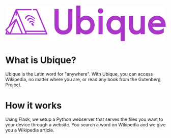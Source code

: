 ![Ubique Logo](logo.png)

# What is Ubique?
Ubique is the Latin word for "anywhere". With Ubique, you can access Wikipedia, no matter where you are, or read any book from the Gutenberg Project.

# How it works
Using Flask, we setup a Python webserver that serves the files you want to your device through a website. You search a word on Wikipedia and we give you a Wikipedia article. 
